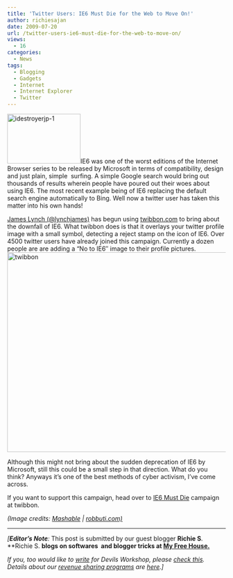 ```yaml
---
title: 'Twitter Users: IE6 Must Die for the Web to Move On!'
author: richiesajan
date: 2009-07-20
url: /twitter-users-ie6-must-die-for-the-web-to-move-on/
views:
  - 16
categories:
  - News
tags:
  - Blogging
  - Gadgets
  - Internet
  - Internet Explorer
  - Twitter
---
```

<img class="alignleft size-full wp-image-12280" src="http://cdn.devilsworkshop.org/files/2009/07/idestroyerjp-1.jpg" alt="idestroyerjp-1" width="169" height="114" />IE6 was one of the worst editions of the Internet Browser series to be released by Microsoft in terms of compatibility, design and just plain, simple  surfing. A simple Google search would bring out thousands of results wherein people have poured out their woes about using IE6. The most recent example being of IE6 replacing the default search engine automatically to Bing. Well now a twitter user has taken this matter into his own hands!

<a href="http://twitter.com/lynchjames" onclick="_gaq.push(['_trackEvent', 'outbound-article', 'http://twitter.com/lynchjames', 'James Lynch (@lynchjames)']);" target="_blank">James Lynch (@lynchjames)</a> has begun using <a href="http://twibbon.com" onclick="_gaq.push(['_trackEvent', 'outbound-article', 'http://twibbon.com', 'twibbon.com']);" target="_blank">twibbon.com</a> to bring about the downfall of IE6. What twibbon does is that it overlays your twitter profile image with a small symbol, detecting a reject stamp on the icon of IE6. Over 4500 twitter users have already joined this campaign. Currently a dozen people are are adding a &#8220;No to IE6&#8243; image to their profile pictures.<img class="aligncenter size-full wp-image-12279" src="http://cdn.devilsworkshop.org/files/2009/07/twibbon.jpg" alt="twibbon" width="640" height="459" />

Although this might not bring about the sudden deprecation of IE6 by Microsoft, still this could be a small step in that direction. What do you think? Anyways it&#8217;s one of the best methods of cyber activism, I&#8217;ve come across.

If you want to support this campaign, head over to <a href="http://twibbon.com/Join/IE6-Must-Die" onclick="_gaq.push(['_trackEvent', 'outbound-article', 'http://twibbon.com/Join/IE6-Must-Die', 'IE6 Must Die']);" >IE6 Must Die</a> campaign at twibbon.

*(Image credits: <a href="http://mashable.com/2009/07/17/ie6-must-die-twibon/" onclick="_gaq.push(['_trackEvent', 'outbound-article', 'http://mashable.com/2009/07/17/ie6-must-die-twibon/', 'Mashable']);" target="_blank">Mashable</a> | <a href="http://www.robbuti.com/" onclick="_gaq.push(['_trackEvent', 'outbound-article', 'http://www.robbuti.com/', 'robbuti.com)']);" target="_blank">robbuti.com)</a>*

* * *

*[**Editor&#8217;s Note**:* This post is submitted by our guest blogger **Richie S**. **Richie S. **blogs on softwares  and blogger tricks at <a href="http://myfreehouse.blogspot.com/" onclick="_gaq.push(['_trackEvent', 'outbound-article', 'http://myfreehouse.blogspot.com/', 'My Free House.']);" >My Free House.</a>**</p> 

*If you, too would like to [write][1] for Devils Workshop, please [check this][1]. Details about our [revenue sharing programs][1] are [here][1].]*

 [1]: http://devilsworkshop.org/join-dw/
